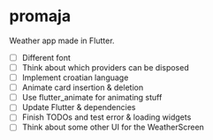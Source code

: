 # promaja

Weather app made in Flutter.

- [ ] Different font
- [ ] Think about which providers can be disposed
- [ ] Implement croatian language
- [ ] Animate card insertion & deletion
- [ ] Use flutter_animate for animating stuff
- [ ] Update Flutter & dependencies
- [ ] Finish TODOs and test error & loading widgets
- [ ] Think about some other UI for the WeatherScreen
